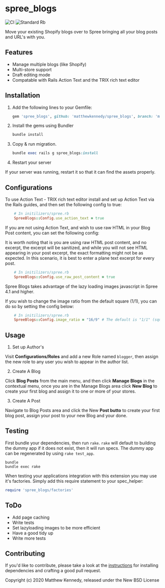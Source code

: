 # spree_blogs

![CI](https://github.com/MatthewKennedy/spree_blogs/workflows/CI/badge.svg)
![Standard Rb](https://github.com/MatthewKennedy/spree_blogs/workflows/Standard%20Rb/badge.svg)

Move your existing Shopify blogs over to Spree bringing all your blog posts and URL's with you.


## Features
- Manage multiple blogs (like Shopify)
- Multi-store support
- Draft editing mode
- Compatable with Rails Action Text and the TRIX rich text editor


## Installation

1. Add the following lines to your Gemfile:

    ```ruby
    gem 'spree_blogs', github: 'matthewkennedy/spree_blogs', branch: 'main'
    ```

2. Install the gems using Bundler

    ```ruby
    bundle install
    ```

3. Copy & run migration.

    ```ruby
    bundle exec rails g spree_blogs:install
    ```

4. Restart your server

  If your server was running, restart it so that it can find the assets properly.


## Configurations

To use Action Text - TRIX rich text editor install and set up Action Text via the Rails guides, and then set the following config to true:

```ruby
    # In initilizers/spree.rb
    SpreeBlogs::Config.use_action_text = true
```

If you are not using Action Text, and wish to use raw HTML in your Blog Post content, you can set the following config:

It is worth noting that is you are using raw HTML post content, and no excerpt, the excerpt will be sanitized, and while you will not see HTML appearing in your post excerpt, the exact formatting might not be as expected. In this scenario, it is best to enter a plane text excerpt for every post.


```ruby
    # In initilizers/spree.rb
    SpreeBlogs::Config.use_raw_post_content = true
```

Spree Blogs takes advantage of the lazy loading images javascript in Spree 4.1 and higher.

If you wish to change the image ratio from the default square (1/1), you can do so by setting the config below:

```ruby
    # In initilizers/spree.rb
    SpreeBlogs::Config.image_ratio = "16/9" # The default is "1/1" (square).
```

## Usage

1. Set up Author's

Visit **Configurations/Roles** and add a new Role named `blogger`, then assign the new role to any user you wish to appear in the author list.


2. Create A Blog

Click **Blog Posts** from the main menu, and then click **Manage Blogs** in the contextual menu, once you are in the Manage Blogs area click **New Blog** to create your first blog and assign it to one or more of your stores.


3. Create A Post

Navigate to Blog Posts area and click the New **Post butto** to create your first blog post, assign your post to your new Blog and your done.


## Testing

First bundle your dependencies, then run `rake`. `rake` will default to building the dummy app if it does not exist, then it will run specs. The dummy app can be regenerated by using `rake test_app`.

```shell
bundle
bundle exec rake
```

When testing your applications integration with this extension you may use it's factories.
Simply add this require statement to your spec_helper:

```ruby
require 'spree_blogs/factories'
```


## ToDo

- Add page caching
- Write tests
- Set lazyloading images to be more efficient
- Have a good tidy up
- Write more tests


## Contributing

If you'd like to contribute, please take a look at the
[instructions](CONTRIBUTING.md) for installing dependencies and crafting a good
pull request.

Copyright (c) 2020 Matthew Kennedy, released under the New BSD License
